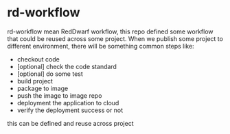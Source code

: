 # rd-workflow

rd-workflow mean RedDwarf workflow, this repo defined some workflow that could be reused across some project. When we publish some project to different environment, there will be something common steps like:


* checkout code
* [optional] check the code standard
* [optional] do some test
* build project
* package to image
* push the image to image repo
* deployment the application to cloud
* verify the deployment success or not

this can be defined and reuse across project
